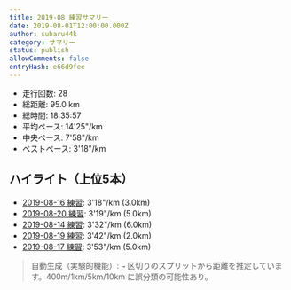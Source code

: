 ```yaml
---
title: 2019-08 練習サマリー
date: 2019-08-01T12:00:00.000Z
author: subaru44k
category: サマリー
status: publish
allowComments: false
entryHash: e66d9fee
---
```

- 走行回数: 28
- 総距離: 95.0 km
- 総時間: 18:35:57
- 平均ペース: 14'25"/km
- 中央ペース: 7'58"/km
- ベストペース: 3'18"/km

## ハイライト（上位5本）
- [2019-08-16 練習](/2019-08-16-f112f50f0162f859ac767b1ba4436277/): 3'18"/km (3.0km)
- [2019-08-20 練習](/2019-08-20-cd6079aae197fce6753f5bf4d9c97a59/): 3'19"/km (5.0km)
- [2019-08-14 練習](/2019-08-14-781d8553efa82742a8b7c0cb500b378a/): 3'32"/km (6.0km)
- [2019-08-19 練習](/2019-08-19-9f4d8d3c145bb632ecc0341e54600401/): 3'42"/km (2.0km)
- [2019-08-17 練習](/2019-08-17-ccd1af6884d1256c6e674c65605bf965/): 3'53"/km (5.0km)

> 自動生成（実験的機能）: `→` 区切りのスプリットから距離を推定しています。400m/1km/5km/10km に誤分類の可能性あり。
